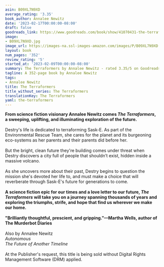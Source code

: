 ```yaml
---
asin: B09XL7N9XD
average_rating: '3.35'
book_author: Annalee Newitz
date: '2023-02-17T00:00:00-08:00'
draft: false
goodreads_link: https://www.goodreads.com/book/show/41070431-the-terraformers
image:
- B09XL7N9XD.jpg
image_url: https://images-na.ssl-images-amazon.com/images/P/B09XL7N9XD.01._SCLZZZZZZZ.jpg
layout: book
num_pages: '352'
review_rating: '5'
started_at: '2023-02-09T00:00:00-08:00'
summary: The Terraformers by Annalee Newitz - rated 3.35/5 on Goodreads
tagline: A 352-page book by Annalee Newitz
tags:
- Annalee Newitz
title: The Terraformers
title_without_series: The Terraformers
translationKey: The Terraformers
yaml: the-terraformers
---
```


<b>From science fiction visionary Annalee Newitz comes <i>The Terraformers</i>, a sweeping, uplifting, and illuminating exploration of the future. </b><br /><br />Destry's life is dedicated to terraforming Sask-E. As part of the Environmental Rescue Team, she cares for the planet and its burgeoning eco-systems as her parents and their parents did before her.<br /><br />But the bright, clean future they're building comes under threat when Destry discovers a city full of people that shouldn’t exist, hidden inside a massive volcano.<br /><br />As she uncovers more about their past, Destry begins to question the mission she's devoted her life to, and must make a choice that will reverberate through Sask-E's future for generations to come. <br /><br /><b>A science fiction epic for our times and a love letter to our future, <i>The Terraformers</i> will take you on a journey spanning thousands of years and </b><b>exploring the triumphs, strife, and hope that find us wherever we make our home. </b><br /><br /><b>"Brilliantly thoughtful, prescient, and gripping.”</b><b>—</b><b>Martha Wells, author of The Murderbot Diaries</b><br /><br />Also by Annalee Newitz<br /><i>Autonomous</i><br /><i>The Future of Another Timeline</i><br /><br />At the Publisher's request, this title is being sold without Digital Rights Management Software (DRM) applied.